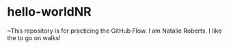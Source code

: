 # hello-worldNR
~This repository is for practicing the GitHub Flow.
I am Natalie Roberts. 
I like the to go on walks!
